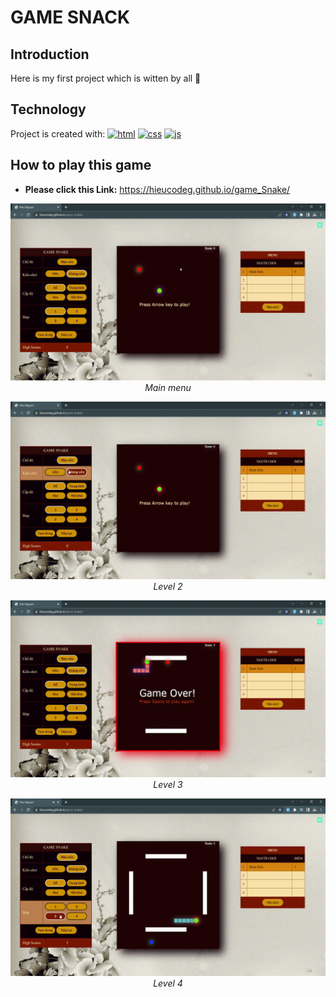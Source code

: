 # GAME SNACK

## Introduction

Here is my first project which is witten by all 💖

## Technology
Project is created with:
[![html](https://skillicons.dev/icons?i=gitlab)](https://gitlab.com/users/s2minhhieu)
[![css](https://skillicons.dev/icons?i=gitlab)](https://gitlab.com/users/s2minhhieu)
[![js](https://skillicons.dev/icons?i=gitlab)](https://gitlab.com/users/s2minhhieu)

## How to play this game

-   **Please click this Link:** <a target="blank" href="https://hieucodeg.github.io/game_Snake/">https://hieucodeg.github.io/game_Snake/</a>

<p align="center">
  <img src="demo/gameSnack1.gif" width=600><br/>
  <i>Main menu </i>
</p>
<p align="center">
  <img src="demo/gameSnack2.gif" width=600><br/>
  <i>Level 2</i>
</p>
<p align="center">
  <img src="demo/gameSnack3.gif" width=600><br/>
  <i>Level 3</i>
</p>
<p align="center">
  <img src="demo/gameSnack4.gif" width=600><br/>
  <i>Level 4</i>
</p>

